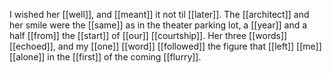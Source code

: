 I wished her [[well]], and [[meant]] it not til [[later]]. The [[architect]] and her smile were the [[same]] as in the theater parking lot, a [[year]] and a half [[from]] the [[start]] of [[our]] [[courtship]]. Her three [[words]] [[echoed]], and my [[one]] [[word]] [[followed]] the figure that [[left]] [[me]] [[alone]] in the [[first]] of the coming [[flurry]].  